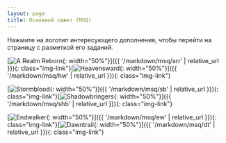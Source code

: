 ```yaml
---
layout: page
title: Основной сюжет (MSQ)
---
```


Нажмите на логотип интересующего дополнения, чтобы перейти на страницу с разметкой его заданий.

[![A Realm Reborn](https://img.finalfantasyxiv.com/lds/promo/h/X/KCJMZLlb5Rv-N7ufzToR3Vjkrw.png){: width="50%"}]({{ '/markdown/msq/arr' | relative_url }}){: class="img-link"}[![Heavensward](https://img.finalfantasyxiv.com/lds/promo/h/V/oix6ArbjdX0Pc-vVmcKoRl1DxQ.png){: width="50%"}]({{ '/markdown/msq/hw' | relative_url }}){: class="img-link"}

[![Stormblood](https://img.finalfantasyxiv.com/lds/promo/h/5/qL7UGNtOLlsnvwmC1WY2qT8LQ4.png){: width="50%"}]({{ '/markdown/msq/sb' | relative_url }}){: class="img-link"}[![Shadowbringers](https://img.finalfantasyxiv.com/lds/promo/h/k/BcleFGgVCloJ5Qenaid5yAuHkI.png){: width="50%"}]({{ '/markdown/msq/shb' | relative_url }}){: class="img-link"}

[![Endwalker](https://img.finalfantasyxiv.com/lds/promo/h/J/AXiQV5PXQ7Km0QWGflRjhYAT7s.png){: width="50%"}]({{ '/markdown/msq/ew' | relative_url }}){: class="img-link"}[![Dawntrail](https://img.finalfantasyxiv.com/lds/promo/h/m/bhrQKlCYoZcPioJEC0HZiWtJFs.png){: width="50%"}]({{ '/markdown/msq/dt' | relative_url }}){: class="img-link"}